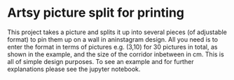 # Artsy picture split for printing
This project takes a picture and splits it up into several pieces (of adjustable format) to pin them up on a wall in aninstagram design. All you need is to enter the format in terms of pictures e.g. (3,10) for 30 pictures in total, as shown in the example, and the size of the corridor inbetween in cm. This is all of simple design purposes. 
To see an example and for further explanations please see the jupyter notebook.
